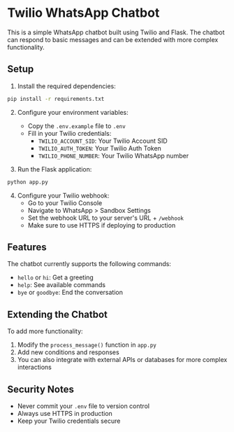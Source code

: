 # Twilio WhatsApp Chatbot

This is a simple WhatsApp chatbot built using Twilio and Flask. The chatbot can respond to basic messages and can be extended with more complex functionality.

## Setup

1. Install the required dependencies:
```bash
pip install -r requirements.txt
```

2. Configure your environment variables:
   - Copy the `.env.example` file to `.env`
   - Fill in your Twilio credentials:
     - `TWILIO_ACCOUNT_SID`: Your Twilio Account SID
     - `TWILIO_AUTH_TOKEN`: Your Twilio Auth Token
     - `TWILIO_PHONE_NUMBER`: Your Twilio WhatsApp number

3. Run the Flask application:
```bash
python app.py
```

4. Configure your Twilio webhook:
   - Go to your Twilio Console
   - Navigate to WhatsApp > Sandbox Settings
   - Set the webhook URL to your server's URL + `/webhook`
   - Make sure to use HTTPS if deploying to production

## Features

The chatbot currently supports the following commands:
- `hello` or `hi`: Get a greeting
- `help`: See available commands
- `bye` or `goodbye`: End the conversation

## Extending the Chatbot

To add more functionality:
1. Modify the `process_message()` function in `app.py`
2. Add new conditions and responses
3. You can also integrate with external APIs or databases for more complex interactions

## Security Notes

- Never commit your `.env` file to version control
- Always use HTTPS in production
- Keep your Twilio credentials secure 